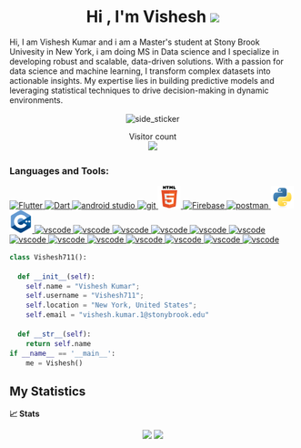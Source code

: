 <h1 align="center">Hi , I'm Vishesh <img src="https://media.giphy.com/media/hvRJCLFzcasrR4ia7z/giphy.gif" width="35"></h1>

Hi, I am Vishesh Kumar and i am a Master's student at Stony Brook Univesity in New York, i am doing MS in Data science and I specialize in developing robust and scalable, data-driven solutions. With a passion for data science and machine learning, I transform complex datasets into actionable insights. My expertise lies in building predictive models and leveraging statistical techniques to drive decision-making in dynamic environments.

<p>
<div align="center">


<img align="center" width=100px height=100px alt="side_sticker" src="https://media.giphy.com/media/TEnXkcsHrP4YedChhA/giphy.gif" />
 <br>
 
<p align="center"> 
  Visitor count<br>
  <img src="https://profile-counter.glitch.me/Vishesh711/count.svg" />
</p>

<h3 align="left">Languages and Tools:</h3>
<p align="left">
    <a href="https://flutter.dev/" target="_blank" title ="bootstrap studio"> <img
            src="https://plugins.jetbrains.com/files/12411/70430/icon/META-INF_pluginIcon.svg"
            alt="Flutter" width="40" height="40" /> </a>
    <a href="https://dart.dev/" target="_blank" title ="Dart"> <img
            src="https://avatars.githubusercontent.com/u/1609975?s=200&v=4" alt="Dart" width="40"
            height="40" /> </a>
    <a href="https://developer.android.com/studio" target="_blank" title ="android studio"> <img
            src="https://2.bp.blogspot.com/-tzm1twY_ENM/XlCRuI0ZkRI/AAAAAAAAOso/BmNOUANXWxwc5vwslNw3WpjrDlgs9PuwQCLcBGAsYHQ/s1600/pasted%2Bimage%2B0.png"
            alt="android studio" width="40" height="40" /> </a>
    <a href="https://git-scm.com/" target="_blank" title ="git"> <img
            src="https://www.vectorlogo.zone/logos/git-scm/git-scm-icon.svg" alt="git" width="40" height="40" /> </a>
    <a href="https://www.w3.org/html/" target="_blank" title ="html"> <img
            src="https://raw.githubusercontent.com/devicons/devicon/master/icons/html5/html5-original-wordmark.svg"
            alt="html5" width="40" height="40" /> </a>
    <a href="https://firebase.google.com/" target="_blank" title ="Firebase"> <img
            src="https://images.g2crowd.com/uploads/product/image/large_detail/large_detail_0016c93c710cf35990b999cba3a59bae/firebase.png"
            alt="Firebase" width="40" height="40" /> </a>
    <a href="https://postman.com" target="_blank" title ="Postman"> <img
            src="https://www.vectorlogo.zone/logos/getpostman/getpostman-icon.svg" alt="postman" width="40"
            height="40" /> </a>
    <a href="https://www.python.org" target="_blank" title ="Python"> <img
            src="https://raw.githubusercontent.com/devicons/devicon/master/icons/python/python-original.svg"
            alt="python" width="40" height="40" /> </a>
    <a href="https://www.w3schools.com/cpp/" target="_blank" title ="C++"> <img
            src="https://raw.githubusercontent.com/devicons/devicon/master/icons/cplusplus/cplusplus-original.svg"
            alt="cplusplus" width="40" height="40" /> </a>
    <a href="https://code.visualstudio.com/" target="_blank" title ="VsCode"> <img
            src="https://upload.wikimedia.org/wikipedia/commons/thumb/9/9a/Visual_Studio_Code_1.35_icon.svg/1200px-Visual_Studio_Code_1.35_icon.svg.png" alt="vscode" width="40"
            height="40" /> </a>
    <a href="https://www.mathworks.com/products/matlab-online.html" target="_blank" title ="VsCode"> <img
            src="https://upload.wikimedia.org/wikipedia/commons/thumb/2/21/Matlab_Logo.png/640px-Matlab_Logo.png" alt="vscode" width="40"
            height="40" /> </a>
    <a href="https://numpy.org/" target="_blank" title ="VsCode"> <img
            src="https://upload.wikimedia.org/wikipedia/commons/thumb/3/31/NumPy_logo_2020.svg/1280px-NumPy_logo_2020.svg.png" alt="vscode" width="40"
            height="40" /> </a>
    <a href="https://matplotlib.org/" target="_blank" title ="VsCode"> <img
            src="https://upload.wikimedia.org/wikipedia/commons/thumb/0/01/Created_with_Matplotlib-logo.svg/1024px-Created_with_Matplotlib-logo.svg.png" alt="vscode" width="40"
            height="40" /> </a>
    <a href="https://tkinter.org/" target="_blank" title ="VsCode"> <img
            src="https://static.javatpoint.com/python/images/tkinter-tutorial.png" alt="vscode" width="40"
            height="40" /> </a>
    <a href="https://www.nltk.org/" target="_blank" title ="VsCode"> <img
            src="https://miro.medium.com/max/592/0*zKRz1UgqpOZ4bvuA" alt="vscode" width="40"
            height="40" /> </a>
    <a href="https://www.jetbrains.com/pycharm/ target="_blank" title ="VsCode"> <img
            src="https://miro.medium.com/max/1200/1*6Dhu1H4t028lOGbaZuyRCw.png" alt="vscode" width="40"
            height="40" /> </a>
    <a href="https://scikit-learn.org/stable/"_blank" title ="VsCode"> <img
            src="https://encrypted-tbn0.gstatic.com/images?q=tbn:ANd9GcQNZDAkLzkXeAtuq6J6Zc5WwKk2TtrShJZomH5LfFKNJz0zO4XHaBpZE9JtWEmlDK151no&usqp=CAU" alt="vscode" width="40"
            height="40" /> </a>
    <a href="https://scipy.org/"_blank" title ="VsCode"> <img
            src="https://scipy.org/images/logo.svg" alt="vscode" width="40"
            height="40" /> </a>
    <a href="https://www.anaconda.com/"_blank" title ="VsCode"> <img
            src="https://upload.wikimedia.org/wikipedia/en/c/cd/Anaconda_Logo.png" alt="vscode" width="40"
            height="40" /> </a>
    <a href="https://www.tensorflow.org/"_blank" title ="VsCode"> <img
            src="https://editor.analyticsvidhya.com/uploads/22024tf.png" alt="vscode" width="40"
            height="40" /> </a>
    <a href="https://keras.io/"_blank" title ="VsCode"> <img
            src="https://camo.githubusercontent.com/906e661107a3bc03104ca5d88336d1f4b0e80fdcac65efaf7904041d371c747f/68747470733a2f2f73332e616d617a6f6e6177732e636f6d2f6b657261732e696f2f696d672f6b657261732d6c6f676f2d323031382d6c617267652d313230302e706e67" alt="vscode" width="40"
            height="40" /> </a>
    <a href="https://pytorch.org/"_blank" title ="VsCode"> <img
            src="https://upload.wikimedia.org/wikipedia/commons/thumb/1/10/PyTorch_logo_icon.svg/635px-PyTorch_logo_icon.svg.png" alt="vscode" width="40"
            height="40" /> </a>
</p> 


</div>
</p>

```python
class Vishesh711():
    
  def __init__(self):
    self.name = "Vishesh Kumar";
    self.username = "Vishesh711";
    self.location = "New York, United States";
    self.email = "vishesh.kumar.1@stonybrook.edu"
  
  def __str__(self):
    return self.name
if __name__ == '__main__':
    me = Vishesh()
```


## My Statistics
<b>📈 Stats</b>
<p align="center">

  <img width="48%" src="https://github-readme-stats.vercel.app/api?username=Vishesh711&show_icons=true&theme=tokyonight" />
  <img width="48%" src="https://github-readme-streak-stats.herokuapp.com/?user=Vishesh711&theme=tokyonight" />
</p>



